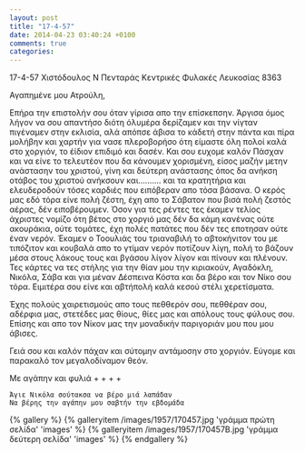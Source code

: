 ```yaml
---
layout: post
title: "17-4-57"
date: 2014-04-23 03:40:24 +0100
comments: true
categories: 
---
```


17-4-57 Χιστόδουλος Ν Πενταράς Κεντρικές Φυλακές Λευκοσίας 8363

Αγαπημένε μου Ατρούλη,

Επήρα την επιστολήν σου όταν γίρισα απο την επίσκεπσην. Άργισα όμος λήγον να σου απαντήσο διότη όλυμέρα δερίζαμεν και την νίγταν πιγέναμεν στην εκλισία, αλά απόπσε άβισα το κάδετή στην πάντα και πίρα μολήβην και χαρτήν για νασε πλεροβορήσο ότη είμαστε όλη πολοί καλά στο χοργιόν, το έίδιον επιδιμό και δασέν. Και σου ευχομε καλόν Πάσχαν και να είνε το τελευτέον που δα κάνουμεν χορισμένη, είσος μαζήν μετην ανάστασην του χριστού, γίνη και δεύτερη ανάστασης όπος δα ανήκση οτάβος του χριστού ανήκσουν και.......... και τα κρατητήρια και ελευδεροδούν τόσες καρδιές που ειπόβεραν απο τόσα βάσανα. Ο κερός μας εδό τόρα είνε πολή ζέστη, έχη απο το Σάβατον που βισά πολή ζεστός αέρας, δέν ειποβέρουμεν. Όσον για τες ρέντες τες έκαμεν τελίος άχριστες νομίζο ότη βέτος στο χοργιό μας δέν δα κάμη κανένας ούτε ακουράκια, ούτε τομάτες, έχη πολές πατάτες που δέν τες εποτησαν ούτε έναν νερόν. Έκαμεν ο Τοουλιάς του τριαναβιλή το αβτοκήνιτον του με τιπόζιτον και κουβαλά απο το γτίμαν νερόν ποτίζουν λίγη, πολή το βάζουν μέσα στους λάκους τους και βγάσου λίγον λίγον και πίνουν και πλένουν.
Τες κάρτες να τες στήλης για την θίαν μου την κιριακούν, Αγαδόκλη, Νικόλα, Σάβα και για μέναν Δέσπεινα Κόστα και δα βέρο και τον Νίκο σου τόρα. Ειμιτέρα σου είνε και αβτήπολή καλά κεσού στέλι χερετίσματα.

Έχης πολούς χαιρετισμούς απο τους πεθθερόν σου, πεθθέραν σου, αδέρφια μας, στετέδες μας θίους, θίες μας και απόλους τους φύλους σου. Επίσης και απο τον Νίκον μας την μοναδικήν παριγοριάν μου που μου άβισες.

Γειά σου και καλόν πάχαν και σύτομην αντάμοσην στο χοργιόν. Εύγομε και παρακαλό τον μεγαλοδίναμον θεόν.

Με αγάπην και φυλιά + + + +

    Άγιε Νικόλα σούτακσα να βέρο μιά λαπάδαν
    Να βέρης την αγάπην μου σαβτήν την εβδομάδα



{% gallery %}
  {% galleryitem /images/1957/170457.jpg 'γράμμα πρώτη σελίδα' 'images' %}
  {% galleryitem /images/1957/170457B.jpg 'γράμμα δεύτερη σελίδα' 'images' %}
{% endgallery %}
